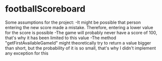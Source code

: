 # footballScoreboard

Some assumptions for the project:
-It might be possible that person entering the new score made a mistake. Therefore, entering a lower value for the score is possible
-The game will probably never have a score of 100, that's why it has been limited to this value
-The method "getFirstAvailableGameId" might theoretically try to return a value bigger than short, but the probability of it is so small, that's why I didn't implement any exception for this